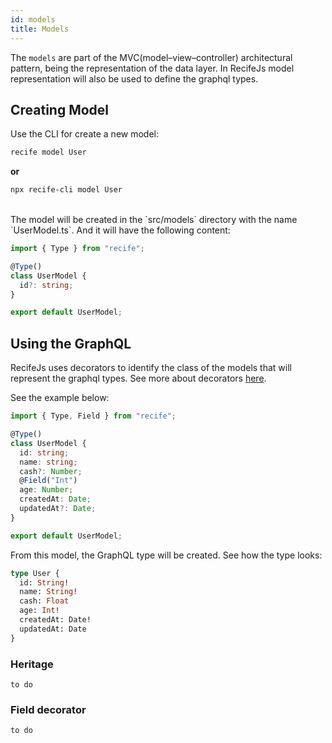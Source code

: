 ```yaml
---
id: models
title: Models
---
```


The `models` are part of the MVC(model–view–controller) architectural pattern, being the representation of the data layer. In RecifeJs model representation will also be used to define the graphql types.

## Creating Model

Use the CLI for create a new model:

```bash
recife model User
```

**or**

```bash
npx recife-cli model User
```

<br />
The model will be created in the `src/models` directory with the name `UserModel.ts`. And it will have the following content:

```ts
import { Type } from "recife";

@Type()
class UserModel {
  id?: string;
}

export default UserModel;
```

## Using the GraphQL

RecifeJs uses decorators to identify the class of the models that will represent the graphql types. See more about decorators [here](decorators.md).

See the example below:

```ts
import { Type, Field } from "recife";

@Type()
class UserModel {
  id: string;
  name: string;
  cash?: Number;
  @Field("Int")
  age: Number;
  createdAt: Date;
  updatedAt?: Date;
}

export default UserModel;
```

From this model, the GraphQL type will be created. See how the type looks:

```graphql
type User {
  id: String!
  name: String!
  cash: Float
  age: Int!
  createdAt: Date!
  updatedAt: Date
}
```

### Heritage

`to do`

### Field decorator

`to do`
